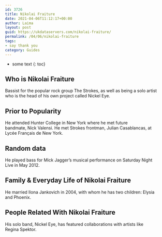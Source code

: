 ```yaml
---
id: 3726
title: Nikolai Fraiture
date: 2021-04-06T11:12:17+00:00
author: Laima
layout: post
guid: https://ukdataservers.com/nikolai-fraiture/
permalink: /04/06/nikolai-fraiture
tags:
- say thank you
category: Guides
---
```


* some text
{: toc}


## Who is Nikolai Fraiture
                  
                  
                  
Bassist for the popular rock group The Strokes, as well as being a solo artist who is the head of his own project called Nickel Eye.
                  
              
            
              
            
                
                
                
## Prior to Popularity
                  
                  
                  
He attended Hunter College in New York where he met future bandmate, Nick Valensi. He met Strokes frontman, Julian Casablancas, at Lycée Français de New York.
                  
              
            
              
            
                
                
                
## Random data
                  
                  
                  
He played bass for Mick Jagger&#8217;s musical performance on Saturday Night Live in May 2012.
                  
              
            
              
            
                
                
                
## Family & Everyday Life of Nikolai Fraiture
                  
                  
                  
He married Ilona Jankovich in 2004, with whom he has two children: Elysia and Phoenix.
                  
              
            
              
            
                
                
                
## People Related With Nikolai Fraiture
                  
                  
                  
His solo band, Nickel Eye, has featured collaborations with artists like Regina Spektor.
                  
              
            
              
            
                
              
            
              
              
            
            
              
            
          
          
          